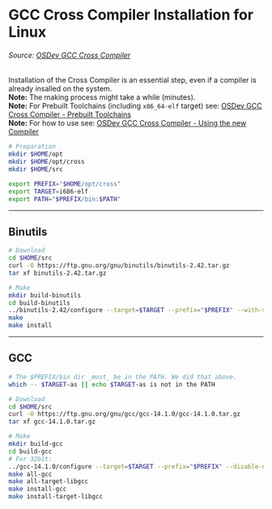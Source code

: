 # GCC Cross Compiler Installation for Linux
###### Source: [OSDev GCC Cross Compiler](https://wiki.osdev.org/GCC_Cross-Compiler)

Installation of the Cross Compiler is an essential step, even if a compiler is already insalled on the system.
<br><b>Note:</b> The making process might take a while (minutes).
<br><b>Note:</b> For Prebuilt Toolchains (including `x86_64-elf` target) see: [OSDev GCC Cross Compiler - Prebuilt Toolchains](https://wiki.osdev.org/GCC_Cross-Compiler#Prebuilt_Toolchains)
<br><b>Note:</b> For how to use see: [OSDev GCC Cross Compiler - Using the new Compiler](https://wiki.osdev.org/GCC_Cross-Compiler#Using_the_new_Compiler)

```bash
# Preparation
mkdir $HOME/opt
mkdir $HOME/opt/cross
mkdir $HOME/src

export PREFIX="$HOME/opt/cross"
export TARGET=i686-elf
export PATH="$PREFIX/bin:$PATH"
```

---

## Binutils

```bash
# Download
cd $HOME/src
curl -O https://ftp.gnu.org/gnu/binutils/binutils-2.42.tar.gz
tar xf binutils-2.42.tar.gz
```
```bash
# Make
mkdir build-binutils
cd build-binutils
../binutils-2.42/configure --target=$TARGET --prefix="$PREFIX" --with-sysroot --disable-nls --disable-werror
make
make install
```

---

## GCC

```bash
# The $PREFIX/bin dir _must_ be in the PATH. We did that above.
which -- $TARGET-as || echo $TARGET-as is not in the PATH
```
```bash
# Download
cd $HOME/src
curl -O https://ftp.gnu.org/gnu/gcc/gcc-14.1.0/gcc-14.1.0.tar.gz
tar xf gcc-14.1.0.tar.gz
```
```bash
# Make
mkdir build-gcc
cd build-gcc
# For 32bit:
../gcc-14.1.0/configure --target=$TARGET --prefix="$PREFIX" --disable-nls --enable-languages=c,c++ --without-headers
make all-gcc
make all-target-libgcc
make install-gcc
make install-target-libgcc
```


